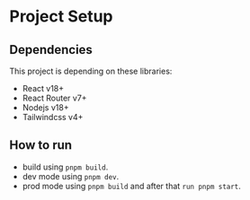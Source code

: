 # Project Setup

## Dependencies

This project is depending on these libraries:

- React v18+
- React Router v7+
- Nodejs v18+
- Tailwindcss v4+

## How to run

- build using `pnpm build`.
- dev mode using `pnpm dev`.
- prod mode using `pnpm build` and after that `run pnpm start`.
